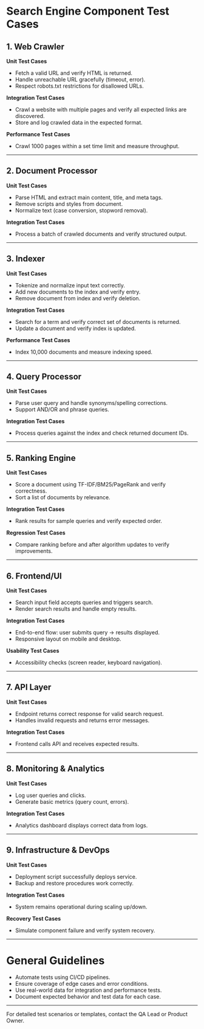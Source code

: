 # Search Engine Component Test Cases

## 1. Web Crawler

**Unit Test Cases**
- Fetch a valid URL and verify HTML is returned.
- Handle unreachable URL gracefully (timeout, error).
- Respect robots.txt restrictions for disallowed URLs.

**Integration Test Cases**
- Crawl a website with multiple pages and verify all expected links are discovered.
- Store and log crawled data in the expected format.

**Performance Test Cases**
- Crawl 1000 pages within a set time limit and measure throughput.

---

## 2. Document Processor

**Unit Test Cases**
- Parse HTML and extract main content, title, and meta tags.
- Remove scripts and styles from document.
- Normalize text (case conversion, stopword removal).

**Integration Test Cases**
- Process a batch of crawled documents and verify structured output.

---

## 3. Indexer

**Unit Test Cases**
- Tokenize and normalize input text correctly.
- Add new documents to the index and verify entry.
- Remove document from index and verify deletion.

**Integration Test Cases**
- Search for a term and verify correct set of documents is returned.
- Update a document and verify index is updated.

**Performance Test Cases**
- Index 10,000 documents and measure indexing speed.

---

## 4. Query Processor

**Unit Test Cases**
- Parse user query and handle synonyms/spelling corrections.
- Support AND/OR and phrase queries.

**Integration Test Cases**
- Process queries against the index and check returned document IDs.

---

## 5. Ranking Engine

**Unit Test Cases**
- Score a document using TF-IDF/BM25/PageRank and verify correctness.
- Sort a list of documents by relevance.

**Integration Test Cases**
- Rank results for sample queries and verify expected order.

**Regression Test Cases**
- Compare ranking before and after algorithm updates to verify improvements.

---

## 6. Frontend/UI

**Unit Test Cases**
- Search input field accepts queries and triggers search.
- Render search results and handle empty results.

**Integration Test Cases**
- End-to-end flow: user submits query → results displayed.
- Responsive layout on mobile and desktop.

**Usability Test Cases**
- Accessibility checks (screen reader, keyboard navigation).

---

## 7. API Layer

**Unit Test Cases**
- Endpoint returns correct response for valid search request.
- Handles invalid requests and returns error messages.

**Integration Test Cases**
- Frontend calls API and receives expected results.

---

## 8. Monitoring & Analytics

**Unit Test Cases**
- Log user queries and clicks.
- Generate basic metrics (query count, errors).

**Integration Test Cases**
- Analytics dashboard displays correct data from logs.

---

## 9. Infrastructure & DevOps

**Unit Test Cases**
- Deployment script successfully deploys service.
- Backup and restore procedures work correctly.

**Integration Test Cases**
- System remains operational during scaling up/down.

**Recovery Test Cases**
- Simulate component failure and verify system recovery.

---

# General Guidelines

- Automate tests using CI/CD pipelines.
- Ensure coverage of edge cases and error conditions.
- Use real-world data for integration and performance tests.
- Document expected behavior and test data for each case.

---

For detailed test scenarios or templates, contact the QA Lead or Product Owner.